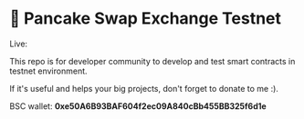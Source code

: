 # 🥞 Pancake Swap Exchange Testnet

Live:

This repo is for developer community to develop and test smart contracts in testnet environment.

If it's useful and helps your big projects, don't forget to donate to me :).

BSC wallet: **0xe50A6B93BAF604f2ec09A840cBb455BB325f6d1e**